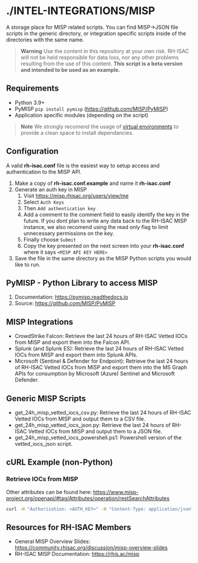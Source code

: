 # ./INTEL-INTEGRATIONS/MISP
A storage place for MISP related scripts. You can find MISP->JSON file scripts in the generic directory, or integration specific scripts inside of the directories with the same name. 

> **Warning**
> Use the content in this repository at your own risk. RH-ISAC will not be held responsible for data loss, nor any other problems resulting from the use of this content. **This script is a beta version and intended to be used as an example.**

## Requirements
- Python 3.9+
- PyMISP `pip install pymisp` (https://github.com/MISP/PyMISP)
- Application specific modules (depending on the script)

> **Note**
> We strongly recomend the usage of [virtual environments](https://docs.python.org/3/library/venv.html) to provide a clean space to install dependancies.

## Configuration
A valid **rh-isac.conf** file is the easiest way to setup access and authentication to the MISP API.
1. Make a copy of **rh-isac.conf.example** and name it **rh-isac.conf**
2. Generate an auth key in MISP
   1. Visit https://misp.rhisac.org/users/view/me
   2. Select `Auth Keys`
   3. Then `Add authentication key`
   4. Add a comment to the comment field to easily identify the key in the future. If you dont plan to write any data back to the RH-ISAC MISP instance, we also recomend using the read only flag to limit unnecessary permissions on the key.
   5. Finally choose `Submit`
   6. Copy the key presented on the next screen into your **rh-isac.conf** where it says `<MISP API KEY HERE>`
3. Save the file in the same directory as the MISP Python scripts you would like to run.

## PyMISP - Python Library to access MISP
1. Documentation: https://pymisp.readthedocs.io
2. Source: https://github.com/MISP/PyMISP

## MISP Integrations
- CrowdStrike Falcon: Retrieve the last 24 hours of RH-ISAC Vetted IOCs from MISP and export them into the Falcon API.
- Splunk (and Splunk ES): Retrieve the last 24 hours of RH-ISAC Vetted IOCs from MISP and export them into Splunk APIs.
- Microsoft (Sentinel & Defender for Endpoint): Retrieve the last 24 hours of RH-ISAC Vetted IOCs from MISP and export them into the MS Graph APIs for consumption by Microsoft (Azure) Sentinel and Microsoft Defender.

## Generic MISP Scripts
- get_24h_misp_vetted_iocs_csv.py: Retrieve the last 24 hours of RH-ISAC Vetted IOCs from MISP and output them to a CSV file.
- get_24h_misp_vetted_iocs_json.py: Retrieve the last 24 hours of RH-ISAC Vetted IOCs from MISP and output them to a JSON file.
- get_24h_misp_vetted_iocs_powershell.ps1: Powershell version of the vetted_iocs_json script.

## cURL Example (non-Python)
### Retrieve IOCs from MISP
Other attributes can be found here: https://www.misp-project.org/openapi/#tag/Attributes/operation/restSearchAttributes
```bash
curl -H "Authorization: <AUTH_KEY>" -H "Content-Type: application/json" -H "Accept: application/json" -d '{"limit":"10", "latest":"1d", "tags":"rhisac: vetted"}' -X POST https://misp.rhisac.org/attributes/restSearch
```

## Resources for RH-ISAC Members
- General MISP Overview Slides: https://community.rhisac.org/discussion/misp-overview-slides
- RH-ISAC MISP Documentation: https://rhis.ac/misp
